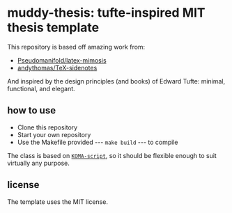 # muddy-thesis: tufte-inspired MIT thesis template

This repository is based off amazing work from:
- [Pseudomanifold/latex-mimosis](https://github.com/Pseudomanifold/latex-mimosis)
- [andythomas/TeX-sidenotes](https://github.com/andythomas/TeX-sidenotes)

And inspired by the design principles (and books) of Edward Tufte: minimal, functional, and elegant.

## how to use
- Clone this repository
- Start your own repository
- Use the Makefile provided --- `make build` --- to compile

The class is based on [`KOMA-script`](https://ctan.org/pkg/koma-script?lang=en), so it should be
flexible enough to suit virtually any purpose.

## license

The template uses the MIT license.
